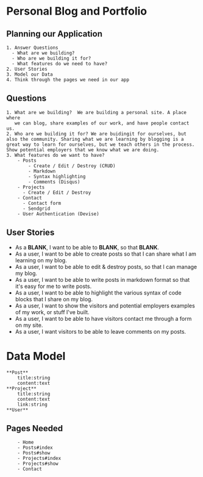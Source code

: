 # Personal Blog and Portfolio

## Planning our Application 
    1. Answer Questions
      - What are we building?
      - Who are we building it for?
      - What features do we need to have?
    2. User Stories
    3. Model our Data
    4. Think through the pages we need in our app

## Questions
    1. What are we building?  We are building a personal site. A place where 
       we can blog, share examples of our work, and have people contact us.
    2. Who are we building it for? We are buidingit for ourselves, but also the community. Sharing what we are learning by blogging is a great way to learn for ourselves, but we teach others in the process.  Show potential employers that we know what we are doing.
    3. What features do we want to have?
        - Posts
            - Create / Edit / Destroy (CRUD)
            - Markdown
            - Syntax highlighting
            - Comments (Disqus)
        - Projects 
          - Create / Edit / Destroy
        - Contact
          - Contact form
          - Sendgrid
        - User Authentication (Devise)

## User Stories
   - As a **BLANK**, I want to be able to **BLANK**, so that **BLANK**.
   - As a user, I want to be able to create posts so that I can share what I am 
     learning on my blog.
   - As a user, I want to be able to edit & destroy posts, so that I can manage 
     my blog.
   - As a user, I want to be able to write posts in markdown format so that it's 
     easy for me to write posts.
   - As a user, I want to be able to highlight the various syntax of code blocks 
     that I share on my blog.
   - As a user, I want to show the visitors and potential employers examples of 
     my work, or stuff I've built.
   - As a user, I want to be able to have visitors contact me through a form on 
     my site.
   - As a user, I want visitors to be able to leave comments on my posts.

# Data Model
  
    **Post**
        title:string
        content:text
    **Project**
        title:string
        content:text
        link:string
    **User**
    
## Pages Needed
        - Home
        - Posts#index
        - Posts#show
        - Projects#index
        - Projects#show
        - Contact